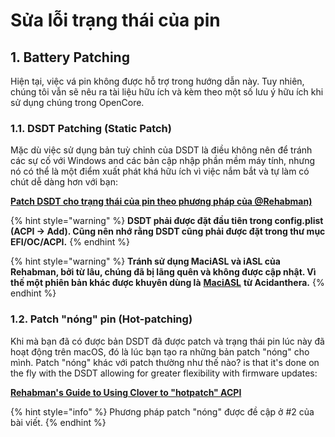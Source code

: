 # Sửa lỗi trạng thái của pin



## 1. Battery Patching

Hiện tại, việc vá pin không được hỗ trợ trong hướng dẫn này. Tuy nhiên, chúng tôi vẫn sẽ nêu ra tài liệu hữu ích và kèm theo một số lưu ý hữu ích khi sử dụng chúng trong OpenCore.

### 1.1. DSDT Patching \(Static Patch\)

Mặc dù việc sử dụng bản tuỳ chỉnh của DSDT là điều không nên để tránh các sự cố với Windows and các bản cập nhập phần mềm máy tính, nhưng nó có thể là một điểm xuất phát khá hữu ích vì việc nắm bắt và tự làm có chút dễ dàng hơn với bạn:

[**Patch DSDT cho trạng thái của pin theo phương pháp của @Rehabman\)**](https://phuanh004.gitbook.io/hackintosh-vn/nhung-lien-ket-ngoai-duoc-dich-de-ho-tro-cho-bai-huong-dan/patch-dsdt-cho-trang-thai-cua-pin#huong-dan-cach-patch-dsdt-de-trang-thai-pin-hoat-dong)

{% hint style="warning" %}
**DSDT phải được đặt đầu tiên trong config.plist \(ACPI -&gt; Add\). Cũng nên nhớ rằng DSDT cũng phải được đặt trong thư mục EFI/OC/ACPI.**
{% endhint %}

{% hint style="warning" %}
**Tránh sử dụng MaciASL và iASL của Rehabman, bởi từ lâu, chúng đã bị lãng quên và không được cập nhật. Vì thế một phiên bản khác được khuyên dùng là** [**MaciASL**](https://github.com/acidanthera/MaciASL/releases) **từ Acidanthera.**
{% endhint %}

### 1.2. Patch "nóng" pin \(Hot-patching\) <a id="battery-hot-patching"></a>

Khi mà bạn đã có được bản DSDT đã được patch và trạng thái pin lúc này đã hoạt động trên macOS, đó là lúc bạn tạo ra những bản patch "nóng" cho mình. Patch "nóng" khác với patch thường như thế nào? is that it's done on the fly with the DSDT allowing for greater flexibility with firmware updates:

[**Rehabman's Guide to Using Clover to "hotpatch" ACPI**](https://www.tonymacx86.com/threads/guide-using-clover-to-hotpatch-acpi.200137/)

{% hint style="info" %}
Phương pháp patch "nóng" được đề cập ở \#2 của bài viết.
{% endhint %}




